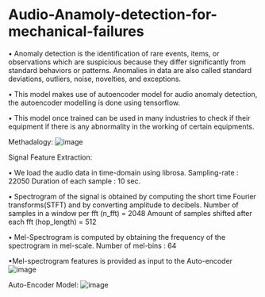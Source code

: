 # Audio-Anamoly-detection-for-mechanical-failures
• Anomaly detection is the identification of rare events, items, or observations
which are suspicious because they differ significantly from standard behaviors
or patterns. Anomalies in data are also called standard deviations, outliers,
noise, novelties, and exceptions.

• This model makes use of autoencoder model for audio anomaly detection, the
autoencoder modelling is done using tensorflow.

• This model once trained can be used in many industries to check if their equipment if there is
any abnormality in the working of certain equipments.

Methadalogy:
![image](https://user-images.githubusercontent.com/62985786/173177751-07f4f790-7e4b-44bf-8ff9-a577701ed397.png)

Signal Feature Extraction:

• We load the audio data in time-domain using librosa.
        Sampling-rate : 22050
        Duration of each sample : 10 sec.

• Spectrogram of the signal is obtained by computing the short time Fourier transforms(STFT) and by converting amplitude to decibels.
        Number of samples in a window per fft (n_fft) = 2048
        Amount of samples shifted after each fft (hop_length) = 512

• Mel-Spectrogram is computed by obtaining the frequency of the spectrogram in mel-scale.
        Number of mel-bins : 64

•Mel-spectrogram features is provided as input to the Auto-encoder
![image](https://user-images.githubusercontent.com/62985786/173177767-a12022e8-a601-492f-98a0-c51136e93120.png)

Auto-Encoder Model:
![image](https://user-images.githubusercontent.com/62985786/173177801-8bc2580e-c304-46f9-ad70-bb3445865a6c.png)

